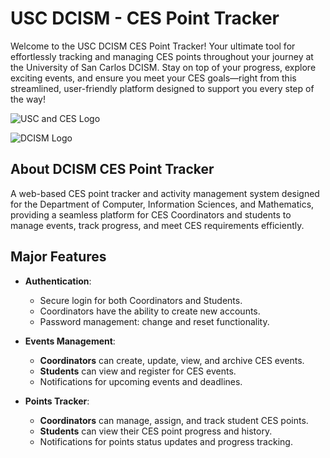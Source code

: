 # USC DCISM - CES Point Tracker

Welcome to the USC DCISM CES Point Tracker! Your ultimate tool for effortlessly tracking and managing CES points throughout your journey at the University of San Carlos DCISM. Stay on top of your progress, explore exciting events, and ensure you meet your CES goals—right from this streamlined, user-friendly platform designed to support you every step of the way!

![USC and CES Logo](https://scontent.fceb3-1.fna.fbcdn.net/v/t39.30808-6/429658365_893041722619497_5672620878793905378_n.png?_nc_cat=103&ccb=1-7&_nc_sid=cc71e4&_nc_ohc=YR9ILqfhZikQ7kNvgGw8MRb&_nc_zt=23&_nc_ht=scontent.fceb3-1.fna&_nc_gid=A3PovuMnP-3VExWefuSkYf_&oh=00_AYBhvqk0Rc22z4d5qyrVXTAYAA4UVyqefHrNpDZbJxaqMA&oe=67192D1F)

![DCISM Logo](https://scontent.fceb3-1.fna.fbcdn.net/v/t1.6435-9/78839585_10216050436595669_3429833652769390592_n.jpg?_nc_cat=102&ccb=1-7&_nc_sid=25d718&_nc_ohc=K_WMw4Kv40EQ7kNvgGg91ke&_nc_zt=23&_nc_ht=scontent.fceb3-1.fna&_nc_gid=A0L8IiW250ubetiiNq4s_EY&oh=00_AYAXYozsd2odrs5ndtVw_Tn_WgsCWEm40Ri3BUwm8w2WYw&oe=673AB38C "This is a sample image.")
## About DCISM CES Point Tracker

A web-based CES point tracker and activity management system designed for the Department of Computer, Information Sciences, and Mathematics, providing a seamless platform for CES Coordinators and students to manage events, track progress, and meet CES requirements efficiently.
## Major Features

- **Authentication**:
  - Secure login for both Coordinators and Students.
  - Coordinators have the ability to create new accounts.
  - Password management: change and reset functionality.

- **Events Management**:
  - **Coordinators** can create, update, view, and archive CES events.
  - **Students** can view and register for CES events.
  - Notifications for upcoming events and deadlines.

- **Points Tracker**:
  - **Coordinators** can manage, assign, and track student CES points.
  - **Students** can view their CES point progress and history.
  - Notifications for points status updates and progress tracking.
